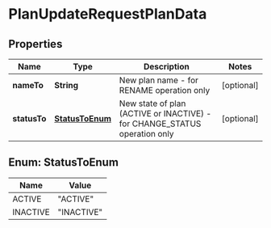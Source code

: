 
# PlanUpdateRequestPlanData

## Properties
Name | Type | Description | Notes
------------ | ------------- | ------------- | -------------
**nameTo** | **String** | New plan name -  for RENAME operation only |  [optional]
**statusTo** | [**StatusToEnum**](#StatusToEnum) | New state of plan (ACTIVE or INACTIVE) -  for CHANGE_STATUS operation only |  [optional]


<a name="StatusToEnum"></a>
## Enum: StatusToEnum
Name | Value
---- | -----
ACTIVE | &quot;ACTIVE&quot;
INACTIVE | &quot;INACTIVE&quot;



